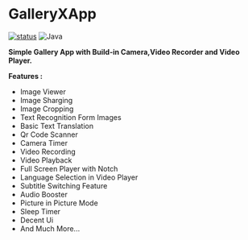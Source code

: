 # GalleryXApp
[![status](https://img.shields.io)](https://img.shields.io/badge/Status-Active-brightgreen)
![Java](https://img.shields.io/badge/Kotlin-100%25-brightgreen)

<b>Simple Gallery App with Build-in Camera,Video Recorder and Video Player.</b><br>

<b> Features : </b>
<ul>
<li>Image Viewer
<li>Image Sharging
<li>Image Cropping
<li>Text Recognition Form Images
<li>Basic Text Translation
<li>Qr Code Scanner
<li>Camera Timer
<li>Video Recording</li>
<li>Video Playback</li>
<li>Full Screen Player with Notch</li>
<li>Language Selection in Video Player</li>
<li>Subtitle Switching Feature</li>
<li>Audio Booster</li>
<li>Picture in Picture Mode</li>
<li>Sleep Timer</li> 
<li>Decent Ui
<li>And Much More... 
</ul>




